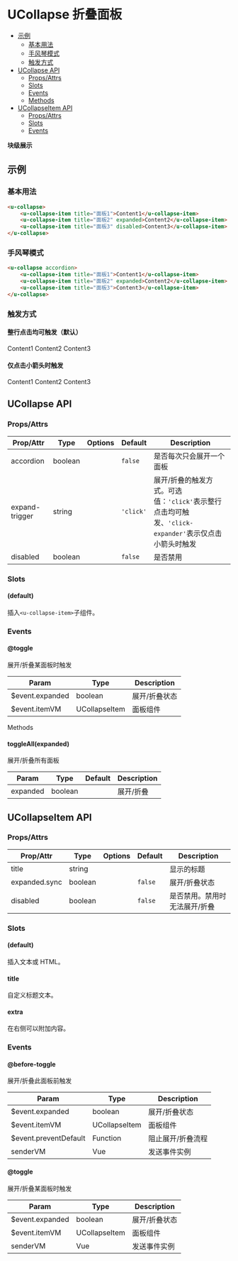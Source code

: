 <!-- 该 README.md 根据 api.yaml 和 docs/*.md 自动生成，为了方便在 GitHub 和 NPM 上查阅。如需修改，请查看源文件 -->

# UCollapse 折叠面板

- [示例](#示例)
    - [基本用法](#基本用法)
    - [手风琴模式](#手风琴模式)
    - [触发方式](#触发方式)
- [UCollapse API](#ucollapse-api)
    - [Props/Attrs](#propsattrs)
    - [Slots](#slots)
    - [Events](#events)
    - [Methods](#methods)
- [UCollapseItem API](#ucollapseitem-api)
    - [Props/Attrs](#propsattrs-2)
    - [Slots](#slots-2)
    - [Events](#events-2)

**块级展示**

## 示例
### 基本用法

``` html
<u-collapse>
    <u-collapse-item title="面板1">Content1</u-collapse-item>
    <u-collapse-item title="面板2" expanded>Content2</u-collapse-item>
    <u-collapse-item title="面板3" disabled>Content3</u-collapse-item>
</u-collapse>
```

### 手风琴模式

``` html
<u-collapse accordion>
    <u-collapse-item title="面板1">Content1</u-collapse-item>
    <u-collapse-item title="面板2" expanded>Content2</u-collapse-item>
    <u-collapse-item title="面板3">Content3</u-collapse-item>
</u-collapse>
```

### 触发方式

#### 整行点击均可触发（默认）

<u-collapse expand-trigger="click">
    <u-collapse-item title="面板1">Content1</u-collapse-item>
    <u-collapse-item title="面板2">Content2</u-collapse-item>
    <u-collapse-item title="面板3">Content3</u-collapse-item>
</u-collapse>

#### 仅点击小箭头时触发

<u-collapse expand-trigger="click-expander">
    <u-collapse-item title="面板1">Content1</u-collapse-item>
    <u-collapse-item title="面板2">Content2</u-collapse-item>
    <u-collapse-item title="面板3">Content3</u-collapse-item>
</u-collapse>

## UCollapse API
### Props/Attrs

| Prop/Attr | Type | Options | Default | Description |
| --------- | ---- | ------- | ------- | ----------- |
| accordion | boolean |  | `false` | 是否每次只会展开一个面板 |
| expand-trigger | string |  | `'click'` | 展开/折叠的触发方式。可选值：`'click'`表示整行点击均可触发、`'click-expander'`表示仅点击小箭头时触发 |
| disabled | boolean |  | `false` | 是否禁用 |

### Slots

#### (default)

插入`<u-collapse-item>`子组件。

### Events

#### @toggle

展开/折叠某面板时触发

| Param | Type | Description |
| ----- | ---- | ----------- |
| $event.expanded | boolean | 展开/折叠状态 |
| $event.itemVM | UCollapseItem | 面板组件 |

Methods

#### toggleAll(expanded)

展开/折叠所有面板

| Param | Type | Default | Description |
| ----- | ---- | ------- | ----------- |
| expanded | boolean |  | 展开/折叠 |

## UCollapseItem API
### Props/Attrs

| Prop/Attr | Type | Options | Default | Description |
| --------- | ---- | ------- | ------- | ----------- |
| title | string |  |  | 显示的标题 |
| expanded.sync | boolean |  | `false` | 展开/折叠状态 |
| disabled | boolean |  | `false` | 是否禁用。禁用时无法展开/折叠 |

### Slots

#### (default)

插入文本或 HTML。

#### title

自定义标题文本。

#### extra

在右侧可以附加内容。

### Events

#### @before-toggle

展开/折叠此面板前触发

| Param | Type | Description |
| ----- | ---- | ----------- |
| $event.expanded | boolean | 展开/折叠状态 |
| $event.itemVM | UCollapseItem | 面板组件 |
| $event.preventDefault | Function | 阻止展开/折叠流程 |
| senderVM | Vue | 发送事件实例 |

#### @toggle

展开/折叠某面板时触发

| Param | Type | Description |
| ----- | ---- | ----------- |
| $event.expanded | boolean | 展开/折叠状态 |
| $event.itemVM | UCollapseItem | 面板组件 |
| senderVM | Vue | 发送事件实例 |

